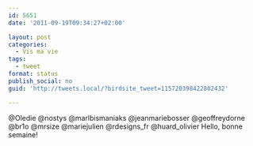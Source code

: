 ```yaml
---
id: 5651
date: '2011-09-19T09:34:27+02:00'

layout: post
categories:
  - Vis ma vie
tags:
  - tweet
format: status
publish_social: no
guid: 'http://tweets.local/?birdsite_tweet=115720398422802432'

---
```


@Oledie @nostys @marlbismaniaks @jeanmariebosser @geoffreydorne @br1o @mrsize @mariejulien @rdesigns\_fr @huard\_olivier Hello, bonne semaine!